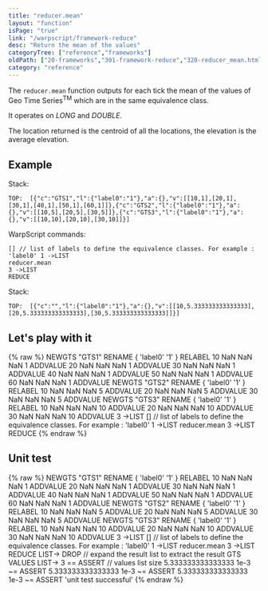 ```yaml
---
title: "reducer.mean"
layout: "function"
isPage: "true"
link: "/warpscript/framework-reduce"
desc: "Return the mean of the values"
categoryTree: ["reference","frameworks"]
oldPath: ["20-frameworks","301-framework-reduce","320-reducer_mean.html.md"]
category: "reference"
---
```



The `reducer.mean` function outputs for each tick the mean of the values of Geo Time Series<sup>TM</sup> which are in the same equivalence class.

It operates on *LONG* and *DOUBLE*.

The location returned is the centroid of all the locations, the elevation is the average elevation.

## Example ##

Stack:

    TOP:  [{"c":"GTS1","l":{"label0":"1"},"a":{},"v":[[10,1],[20,1],[30,1],[40,1],[50,1],[60,1]]},{"c":"GTS2","l":{"label0":"1"},"a":{},"v":[[10,5],[20,5],[30,5]]},{"c":"GTS3","l":{"label0":"1"},"a":{},"v":[[10,10],[20,10],[30,10]]}]

WarpScript commands:

    [] // list of labels to define the equivalence classes. For example : 'label0' 1 ->LIST
    reducer.mean
    3 ->LIST
    REDUCE

Stack:

    TOP:  [{"c":"","l":{"label0":"1"},"a":{},"v":[[10,5.333333333333333],[20,5.333333333333333],[30,5.333333333333333]]}]

## Let's play with it ##

{% raw %}
<warp10-warpscript-widget>NEWGTS "GTS1" RENAME
{ 'label0' '1' } RELABEL
10 NaN NaN NaN  1 ADDVALUE
20 NaN NaN NaN  1 ADDVALUE
30 NaN NaN NaN  1 ADDVALUE
40 NaN NaN NaN  1 ADDVALUE
50 NaN NaN NaN  1 ADDVALUE
60 NaN NaN NaN  1 ADDVALUE
NEWGTS "GTS2" RENAME
{ 'label0' '1' } RELABEL
10 NaN NaN NaN  5 ADDVALUE
20 NaN NaN NaN  5 ADDVALUE
30 NaN NaN NaN  5 ADDVALUE
NEWGTS "GTS3" RENAME
{ 'label0' '1' } RELABEL
10 NaN NaN NaN 10 ADDVALUE
20 NaN NaN NaN 10 ADDVALUE
30 NaN NaN NaN 10 ADDVALUE
3 ->LIST
[] // list of labels to define the equivalence classes. For example : 'label0' 1 ->LIST
reducer.mean
3 ->LIST
REDUCE
</warp10-warpscript-widget>
{% endraw %}    


## Unit test ##

{% raw %}
<warp10-warpscript-widget>NEWGTS "GTS1" RENAME
{ 'label0' '1' } RELABEL
10 NaN NaN NaN  1 ADDVALUE
20 NaN NaN NaN  1 ADDVALUE
30 NaN NaN NaN  1 ADDVALUE
40 NaN NaN NaN  1 ADDVALUE
50 NaN NaN NaN  1 ADDVALUE
60 NaN NaN NaN  1 ADDVALUE
NEWGTS "GTS2" RENAME
{ 'label0' '1' } RELABEL
10 NaN NaN NaN  5 ADDVALUE
20 NaN NaN NaN  5 ADDVALUE
30 NaN NaN NaN  5 ADDVALUE
NEWGTS "GTS3" RENAME
{ 'label0' '1' } RELABEL
10 NaN NaN NaN 10 ADDVALUE
20 NaN NaN NaN 10 ADDVALUE
30 NaN NaN NaN 10 ADDVALUE
3 ->LIST
[] // list of labels to define the equivalence classes. For example : 'label0' 1 ->LIST
reducer.mean
3 ->LIST
REDUCE
LIST-> DROP   // expand the result list to extract the result GTS
VALUES LIST->
3 == ASSERT   // values list size
5.333333333333333 1e-3 ~= ASSERT
5.333333333333333 1e-3 ~= ASSERT
5.333333333333333 1e-3 ~= ASSERT
'unit test successful'
</warp10-warpscript-widget>
{% endraw %}        
